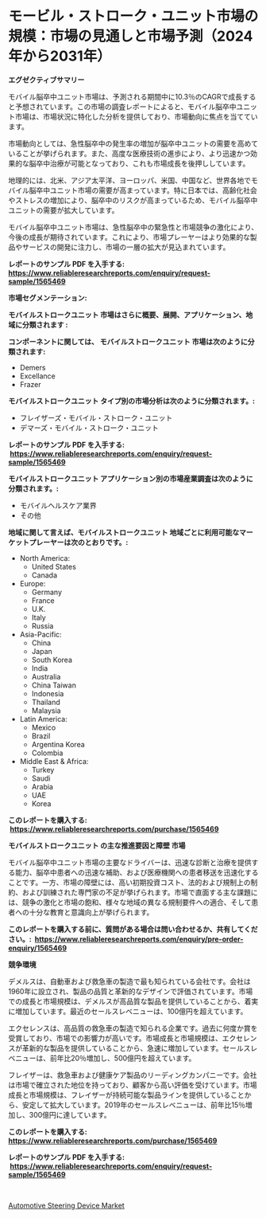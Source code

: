 <p><h1>モービル・ストローク・ユニット市場の規模：市場の見通しと市場予測（2024年から2031年）</h1></p><p><strong>エグゼクティブサマリー</strong></p>
<p><p>モバイル脳卒中ユニット市場は、予測される期間中に10.3％のCAGRで成長すると予想されています。この市場の調査レポートによると、モバイル脳卒中ユニット市場は、市場状況に特化した分析を提供しており、市場動向に焦点を当てています。</p><p>市場動向としては、急性脳卒中の発生率の増加が脳卒中ユニットの需要を高めていることが挙げられます。また、高度な医療技術の進歩により、より迅速かつ効果的な脳卒中治療が可能となっており、これも市場成長を後押ししています。</p><p>地理的には、北米、アジア太平洋、ヨーロッパ、米国、中国など、世界各地でモバイル脳卒中ユニット市場の需要が高まっています。特に日本では、高齢化社会やストレスの増加により、脳卒中のリスクが高まっているため、モバイル脳卒中ユニットの需要が拡大しています。</p><p>モバイル脳卒中ユニット市場は、急性脳卒中の緊急性と市場競争の激化により、今後の成長が期待されています。これにより、市場プレーヤーはより効果的な製品やサービスの開発に注力し、市場の一層の拡大が見込まれています。</p></p>
<p><strong>レポートのサンプル PDF を入手する: <a href="https://www.reliableresearchreports.com/enquiry/request-sample/1565469">https://www.reliableresearchreports.com/enquiry/request-sample/1565469</a></strong></p>
<p><strong>市場セグメンテーション:</strong></p>
<p><strong> モバイルストロークユニット 市場はさらに概要、展開、アプリケーション、地域に分類されます :</strong></p>
<p><strong>コンポーネントに関しては、 モバイルストロークユニット 市場は次のように分類されます: &nbsp;</strong></p>
<p><ul><li>Demers</li><li>Excellance</li><li>Frazer</li></ul></p>
<p><strong> モバイルストロークユニット タイプ別の市場分析は次のように分類されます。:</strong></p>
<p><ul><li>フレイザーズ・モバイル・ストローク・ユニット</li><li>デマーズ・モバイル・ストローク・ユニット</li></ul></p>
<p><strong>レポートのサンプル PDF を入手する: &nbsp;<a href="https://www.reliableresearchreports.com/enquiry/request-sample/1565469">https://www.reliableresearchreports.com/enquiry/request-sample/1565469</a></strong></p>
<p><strong> モバイルストロークユニット アプリケーション別の市場産業調査は次のように分類されます。:</strong></p>
<p><ul><li>モバイルヘルスケア業界</li><li>その他</li></ul></p>
<p><strong>地域に関して言えば、モバイルストロークユニット 地域ごとに利用可能なマーケットプレーヤーは次のとおりです。:</strong></p>
<p><ul>
    <li>
        North America:
        <ul>
            <li>United States</li>
            <li>Canada</li>
        </ul>
    </li>
    <li>
        Europe:
        <ul>
            <li>Germany</li>
            <li>France</li>
            <li>U.K.</li>
            <li>Italy</li>
            <li>Russia</li>
        </ul>
    </li>
    <li>
        Asia-Pacific:
        <ul>
            <li>China</li>
            <li>Japan</li>
            <li>South Korea</li>
            <li>India</li>
            <li>Australia</li>
            <li>China Taiwan</li>
            <li>Indonesia</li>
            <li>Thailand</li>
            <li>Malaysia</li>
        </ul>
    </li>
    <li>
        Latin America:
        <ul>
            <li>Mexico</li>
            <li>Brazil</li>
            <li>Argentina Korea</li>
            <li>Colombia</li>
        </ul>
    </li>
    <li>
        Middle East & Africa:
        <ul>
            <li>Turkey</li>
            <li>Saudi</li>
            <li>Arabia</li>
            <li>UAE</li>
            <li>Korea</li>
        </ul>
    </li>
    </ul></p>
<p><strong>このレポートを購入する: &nbsp;<a href="https://www.reliableresearchreports.com/purchase/1565469">https://www.reliableresearchreports.com/purchase/1565469</a></strong></p>
<p><strong>モバイルストロークユニット の主な推進要因と障壁 市場</strong></p>
<p><p>モバイル脳卒中ユニット市場の主要なドライバーは、迅速な診断と治療を提供する能力、脳卒中患者への迅速な補助、および医療機関への患者移送を迅速化することです。一方、市場の障壁には、高い初期投資コスト、法的および規制上の制約、および訓練された専門家の不足が挙げられます。市場で直面する主な課題には、競争の激化と市場の飽和、様々な地域の異なる規制要件への適合、そして患者への十分な教育と意識向上が挙げられます。</p></p>
<p><strong>このレポートを購入する前に、質問がある場合は問い合わせるか、共有してください。:&nbsp; <a href="https://www.reliableresearchreports.com/enquiry/pre-order-enquiry/1565469">https://www.reliableresearchreports.com/enquiry/pre-order-enquiry/1565469</a></strong></p>
<p><strong>競争環境</strong></p>
<p><p>デメルスは、自動車および救急車の製造で最も知られている会社です。会社は1960年に設立され、製品の品質と革新的なデザインで評価されています。市場での成長と市場規模は、デメルスが高品質な製品を提供していることから、着実に増加しています。最近のセールスレベニューは、100億円を超えています。</p><p>エクセレンスは、高品質の救急車の製造で知られる企業です。過去に何度か賞を受賞しており、市場での影響力が高いです。市場成長と市場規模は、エクセレンスが革新的な製品を提供していることから、急速に増加しています。セールスレベニューは、前年比20％増加し、500億円を超えています。</p><p>フレイザーは、救急車および健康ケア製品のリーディングカンパニーです。会社は市場で確立された地位を持っており、顧客から高い評価を受けています。市場成長と市場規模は、フレイザーが持続可能な製品ラインを提供していることから、安定して拡大しています。2019年のセールスレベニューは、前年比15％増加し、300億円に達しています。</p></p>
<p><strong>このレポートを購入する: &nbsp; <a href="https://www.reliableresearchreports.com/purchase/1565469">https://www.reliableresearchreports.com/purchase/1565469</a></strong></p>
<p><strong>レポートのサンプル PDF を入手する: &nbsp;<a href="https://www.reliableresearchreports.com/enquiry/request-sample/1565469">https://www.reliableresearchreports.com/enquiry/request-sample/1565469</a></strong><strong></strong></p>
<p>&nbsp;</p>
<p><p><a href="https://picayune-night-cbd.notion.site/Automotive-Steering-Device-Market-Share-Market-New-Trends-Analysis-Report-By-Type-By-Application--a84d1d33ed9d4260b86ffdd876678660">Automotive Steering Device Market</a></p></p>